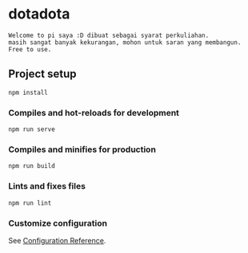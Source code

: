 # dotadota
```
Welcome to pi saya :D dibuat sebagai syarat perkuliahan.
masih sangat banyak kekurangan, mohon untuk saran yang membangun.
Free to use.
```
## Project setup
```
npm install
```

### Compiles and hot-reloads for development
```
npm run serve
```

### Compiles and minifies for production
```
npm run build
```

### Lints and fixes files
```
npm run lint
```

### Customize configuration
See [Configuration Reference](https://cli.vuejs.org/config/).
